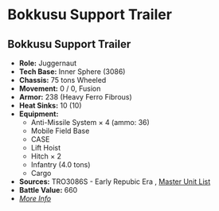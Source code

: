 # Bokkusu Support Trailer 

## Bokkusu Support Trailer 

- **Role:** Juggernaut 
- **Tech Base:** Inner Sphere (3086) 
- **Chassis:** 75 tons Wheeled 
- **Movement:** 0 / 0, Fusion 
- **Armor:** 238 (Heavy Ferro Fibrous) 
- **Heat Sinks:** 10 (10) 
- **Equipment:** 
  - Anti-Missile System × 4 (ammo: 36) 
  - Mobile Field Base 
  - CASE 
  - Lift Hoist 
  - Hitch × 2 
  - Infantry (4.0 tons) 
  - Cargo 
- **Sources:** TRO3086S - Early Repubic Era , [Master Unit List](http://masterunitlist.info/Unit/Details/3844) 
- **Battle Value:** 660 
- [*More Info*](bokkusu_support_trailer/bokkusu_support_trailer.md) 

